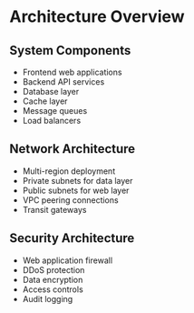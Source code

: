 # Architecture Overview

## System Components
- Frontend web applications
- Backend API services
- Database layer
- Cache layer
- Message queues
- Load balancers

## Network Architecture
- Multi-region deployment
- Private subnets for data layer
- Public subnets for web layer
- VPC peering connections
- Transit gateways

## Security Architecture
- Web application firewall
- DDoS protection
- Data encryption
- Access controls
- Audit logging
